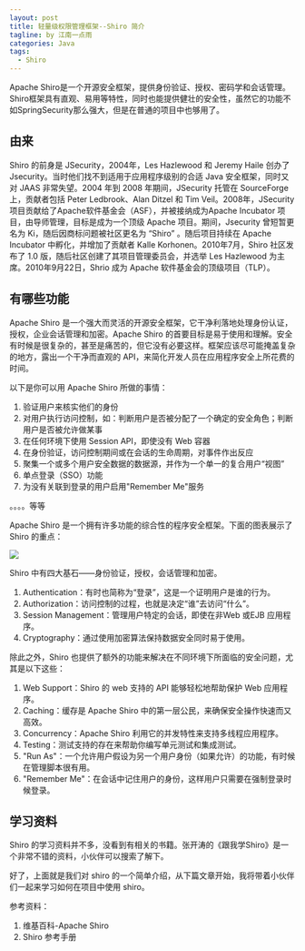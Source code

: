 ```yaml
---
layout: post
title: 轻量级权限管理框架--Shiro 简介
tagline: by 江南一点雨
categories: Java
tags: 
  - Shiro
---
```


Apache Shiro是一个开源安全框架，提供身份验证、授权、密码学和会话管理。Shiro框架具有直观、易用等特性，同时也能提供健壮的安全性，虽然它的功能不如SpringSecurity那么强大，但是在普通的项目中也够用了。  


## 由来

Shiro 的前身是 JSecurity，2004年，Les Hazlewood 和 Jeremy Haile 创办了 Jsecurity。当时他们找不到适用于应用程序级别的合适 Java 安全框架，同时又对 JAAS 非常失望。2004 年到 2008 年期间，JSecurity 托管在 SourceForge 上，贡献者包括 Peter Ledbrook、Alan Ditzel 和 Tim Veil。2008年，JSecurity 项目贡献给了Apache软件基金会（ASF），并被接纳成为Apache Incubator 项目，由导师管理，目标是成为一个顶级 Apache 项目。期间，Jsecurity 曾短暂更名为 Ki，随后因商标问题被社区更名为 “Shiro” 。随后项目持续在 Apache Incubator 中孵化，并增加了贡献者 Kalle Korhonen。2010年7月，Shiro 社区发布了 1.0 版，随后社区创建了其项目管理委员会，并选举 Les Hazlewood 为主席。2010年9月22日，Shrio 成为 Apache 软件基金会的顶级项目（TLP）。  

## 有哪些功能

Apache Shiro 是一个强大而灵活的开源安全框架，它干净利落地处理身份认证，授权，企业会话管理和加密。Apache Shiro 的首要目标是易于使用和理解。安全有时候是很复杂的，甚至是痛苦的，但它没有必要这样。框架应该尽可能掩盖复杂的地方，露出一个干净而直观的 API，来简化开发人员在应用程序安全上所花费的时间。  

以下是你可以用 Apache Shiro 所做的事情：

1. 验证用户来核实他们的身份  
2. 对用户执行访问控制，如：判断用户是否被分配了一个确定的安全角色；判断用户是否被允许做某事  
3. 在任何环境下使用 Session API，即使没有 Web 容器  
4. 在身份验证，访问控制期间或在会话的生命周期，对事件作出反应  
5. 聚集一个或多个用户安全数据的数据源，并作为一个单一的复合用户“视图”  
6. 单点登录（SSO）功能
7. 为没有关联到登录的用户启用"Remember Me"服务  

。。。。等等

Apache Shiro 是一个拥有许多功能的综合性的程序安全框架。下面的图表展示了 Shiro 的重点：  

![](http://www.justdojava.com/assets/images/2019/java/image_javaboy/shiro/1-1.jpg) 

Shiro 中有四大基石——身份验证，授权，会话管理和加密。  

1. Authentication：有时也简称为“登录”，这是一个证明用户是谁的行为。  
2. Authorization：访问控制的过程，也就是决定“谁”去访问“什么”。  
3. Session Management：管理用户特定的会话，即使在非Web 或EJB 应用程序。  
4. Cryptography：通过使用加密算法保持数据安全同时易于使用。  

除此之外，Shiro 也提供了额外的功能来解决在不同环境下所面临的安全问题，尤其是以下这些：
  
1. Web Support：Shiro 的 web 支持的 API 能够轻松地帮助保护 Web 应用程序。  
2. Caching：缓存是 Apache Shiro 中的第一层公民，来确保安全操作快速而又高效。  
3. Concurrency：Apache Shiro 利用它的并发特性来支持多线程应用程序。  
4. Testing：测试支持的存在来帮助你编写单元测试和集成测试。  
5. "Run As"：一个允许用户假设为另一个用户身份（如果允许）的功能，有时候在管理脚本很有用。
6. "Remember Me"：在会话中记住用户的身份，这样用户只需要在强制登录时候登录。  

## 学习资料

Shiro 的学习资料并不多，没看到有相关的书籍。张开涛的《跟我学Shiro》是一个非常不错的资料，小伙伴可以搜索了解下。  

好了，上面就是我们对 shiro 的一个简单介绍，从下篇文章开始，我将带着小伙伴们一起来学习如何在项目中使用 shiro。  

参考资料：  

1. 维基百科-Apache Shiro  
2. Shiro 参考手册 
